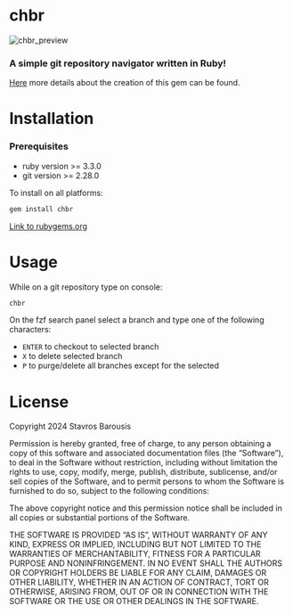 # chbr
![chbr_preview](https://github.com/user-attachments/assets/213b8db2-a21e-4f87-a50e-e5e5062205a7)
### A simple git repository navigator written in Ruby!

[Here](https://thestbar.dev/posts/6) more details about the creation of this gem can be found.

# Installation
### Prerequisites
- ruby version >= 3.3.0
- git version >= 2.28.0

To install on all platforms:
```bash
gem install chbr
```

[Link to rubygems.org](https://rubygems.org/gems/chbr)

# Usage
While on a git repository type on console:
```bash
chbr
```

On the fzf search panel select a branch and type one of the following characters:
- `ENTER` to checkout to selected branch
- `X` to delete selected branch
- `P` to purge/delete all branches except for the selected

# License
Copyright 2024 Stavros Barousis

Permission is hereby granted, free of charge, to any person obtaining a copy of this software and associated documentation files (the “Software”), to deal in the Software without restriction, including without limitation the rights to use, copy, modify, merge, publish, distribute, sublicense, and/or sell copies of the Software, and to permit persons to whom the Software is furnished to do so, subject to the following conditions:

The above copyright notice and this permission notice shall be included in all copies or substantial portions of the Software.

THE SOFTWARE IS PROVIDED “AS IS”, WITHOUT WARRANTY OF ANY KIND, EXPRESS OR IMPLIED, INCLUDING BUT NOT LIMITED TO THE WARRANTIES OF MERCHANTABILITY, FITNESS FOR A PARTICULAR PURPOSE AND NONINFRINGEMENT. IN NO EVENT SHALL THE AUTHORS OR COPYRIGHT HOLDERS BE LIABLE FOR ANY CLAIM, DAMAGES OR OTHER LIABILITY, WHETHER IN AN ACTION OF CONTRACT, TORT OR OTHERWISE, ARISING FROM, OUT OF OR IN CONNECTION WITH THE SOFTWARE OR THE USE OR OTHER DEALINGS IN THE SOFTWARE.
